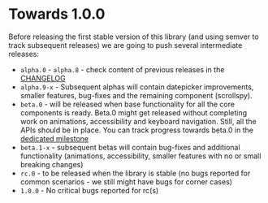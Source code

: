 # Towards 1.0.0

Before releasing the first stable version of this library (and using semver to track subsequent releases) we are going to push several intermediate releases:
* `alpha.0` - `alpha.8` - check content of previous releases in the [CHANGELOG](https://github.com/ng-bootstrap/ng-bootstrap/blob/master/CHANGELOG.md)
* `alpha.9-x` - Subsequent alphas will contain datepicker improvements, smaller features, bug-fixes and the remaining component (scrollspy).
* `beta.0` - will be released when base functionality for all the core components is ready. Beta.0 might get released without completing work on animations, accessibility and keyboard navigation. Still, all the APIs should be in place. You can track progress towards beta.0 in the [dedicated milestone](https://github.com/ng-bootstrap/ng-bootstrap/milestone/4)
* `beta.1-x` - subsequent betas will contain bug-fixes and additional functionality (animations, accessibility, smaller features with no or small breaking changes)
* `rc.0` - to be released when the library is stable (no bugs reported for common scenarios - we still might have bugs for corner cases)
* `1.0.0` - No critical bugs reported for rc(s)